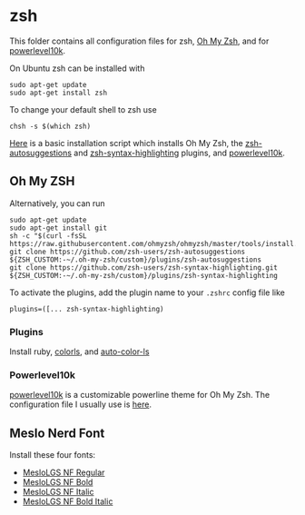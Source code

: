 # zsh

This folder contains all configuration files for zsh,
[Oh My Zsh](https://github.com/ohmyzsh/ohmyzsh), and for
[powerlevel10k](https://github.com/romkatv/powerlevel10k).

On Ubuntu zsh can be installed with

```
sudo apt-get update
sudo apt-get install zsh
```

To change your default shell to zsh use

```
chsh -s $(which zsh)
```

[Here]() is a basic installation script which installs Oh My Zsh, the
[zsh-autosuggestions](https://github.com/zsh-users/zsh-autosuggestions)
and [zsh-syntax-highlighting](https://github.com/zsh-users/zsh-syntax-highlighting) plugins, and
[powerlevel10k](https://github.com/romkatv/powerlevel10k).

## Oh My ZSH

Alternatively, you can run

```
sudo apt-get update
sudo apt-get install git
sh -c "$(curl -fsSL https://raw.githubusercontent.com/ohmyzsh/ohmyzsh/master/tools/install.sh)"
git clone https://github.com/zsh-users/zsh-autosuggestions ${ZSH_CUSTOM:-~/.oh-my-zsh/custom}/plugins/zsh-autosuggestions
git clone https://github.com/zsh-users/zsh-syntax-highlighting.git ${ZSH_CUSTOM:-~/.oh-my-zsh/custom}/plugins/zsh-syntax-highlighting
```

To activate the plugins, add the plugin name to your `.zshrc` config file like

```
plugins=([... zsh-syntax-highlighting)
```

### Plugins

Install ruby, [colorls](https://github.com/athityakumar/colorls), and [auto-color-ls](https://github.com/gretzky/auto-color-ls)

### Powerlevel10k

[powerlevel10k](https://github.com/romkatv/powerlevel10k)
is a customizable powerline theme for Oh My Zsh. The configuration file I usually use is
[here]().

## Meslo Nerd Font

Install these four fonts:

- [MesloLGS NF Regular](https://github.com/romkatv/powerlevel10k-media/raw/master/MesloLGS%20NF%20Regular.ttf)
- [MesloLGS NF Bold](https://github.com/romkatv/powerlevel10k-media/raw/master/MesloLGS%20NF%20Bold.ttf)
- [MesloLGS NF Italic](https://github.com/romkatv/powerlevel10k-media/raw/master/MesloLGS%20NF%20Italic.ttf)
- [MesloLGS NF Bold Italic](https://github.com/romkatv/powerlevel10k-media/raw/master/MesloLGS%20NF%20Bold%20Italic.ttf)
